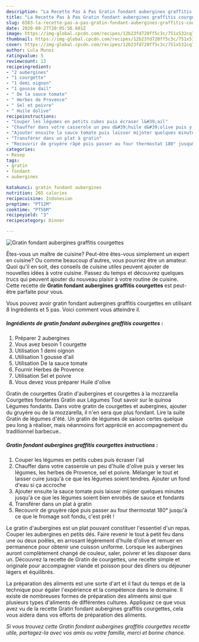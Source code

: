 ```yaml
---
description: "La Recette Pas à Pas Gratin fondant aubergines graffitis courgettes"
title: "La Recette Pas à Pas Gratin fondant aubergines graffitis courgettes"
slug: 6583-la-recette-pas-a-pas-gratin-fondant-aubergines-graffitis-courgettes
date: 2020-09-27T20:05:56.601Z
image: https://img-global.cpcdn.com/recipes/12b23fd720ff5c3c/751x532cq70/gratin-fondant-aubergines-graffitis-courgettes-photo-principale-de-la-recette.jpg
thumbnail: https://img-global.cpcdn.com/recipes/12b23fd720ff5c3c/751x532cq70/gratin-fondant-aubergines-graffitis-courgettes-photo-principale-de-la-recette.jpg
cover: https://img-global.cpcdn.com/recipes/12b23fd720ff5c3c/751x532cq70/gratin-fondant-aubergines-graffitis-courgettes-photo-principale-de-la-recette.jpg
author: Lula Munoz
ratingvalue: 5
reviewcount: 13
recipeingredient:
- "2 aubergines"
- "1 courgette"
- "1 demi oignon"
- "1 gousse dail"
- " De la sauce tomate"
- " Herbes de Provence"
- " Sel et poivre"
- " Huile dolive"
recipeinstructions:
- "Couper les légumes en petits cubes puis écraser l&#39;ail"
- "Chauffer dans votre casserole un peu d&#39;huile d&#39;olive puis y verser les légumes, les herbes de Provence, sel et poivre. Mélanger le tout et laisser cuire jusqu&#39;à ce que les légumes soient tendres. Ajouter un fond d&#39;eau si ça accroche"
- "Ajouter ensuite la sauce tomate puis laisser mijoter quelques minutes jusqu&#39;à ce que les légumes soient bien enrobés de sauce et fondants"
- "Transférer dans un plat à gratin"
- "Recouvrir de gruyère râpé puis passer au four thermostat 180° jusqu&#39;à ce que le fromage soit fondu, c&#39;est prêt !"
categories:
- Resep
tags:
- gratin
- fondant
- aubergines

katakunci: gratin fondant aubergines 
nutrition: 265 calories
recipecuisine: Indonesian
preptime: "PT12M"
cooktime: "PT56M"
recipeyield: "3"
recipecategory: Dinner

---
```



![Gratin fondant aubergines graffitis courgettes](https://img-global.cpcdn.com/recipes/12b23fd720ff5c3c/751x532cq70/gratin-fondant-aubergines-graffitis-courgettes-photo-principale-de-la-recette.jpg)

Êtes-vous un maître de cuisine? Peut-être êtes-vous simplement un expert en cuisine? Ou comme beaucoup d'autres, vous pourriez être un amateur. Quoi qu'il en soit, des conseils de cuisine utiles peuvent ajouter de nouvelles idées à votre cuisine. Passez du temps et découvrez quelques trucs qui peuvent ajouter du nouveau plaisir à votre routine de cuisine. Cette recette de <strong> Gratin fondant aubergines graffitis courgettes </strong> est peut-être parfaite pour vous.

<!--inarticleads1-->

Vous pouvez avoir gratin fondant aubergines graffitis courgettes en utilisant 8 Ingrédients et 5 pas. Voici comment vous atteindre il.

##### Ingrédients de gratin fondant aubergines graffitis courgettes :

1. Préparer 2 aubergines
1. Vous avez besoin 1 courgette
1. Utilisation 1 demi oignon
1. Utilisation 1 gousse d&#39;ail
1. Utilisation  De la sauce tomate
1. Fournir  Herbes de Provence
1. Utilisation  Sel et poivre
1. Vous devez vous préparer  Huile d&#39;olive


Gratin de courgettes Gratin d&#39;aubergines et courgettes à la mozzarella Courgettes fondantes Gratin aux Légumes Tout savoir sur le quinoa Légumes fondants. Dans votre gratin de courgettes et aubergines, ajouter du gruyère ou de la mozzarella, il n&#39;en sera que plus fondant. Lire la suite Gratin de légumes d&#39;été. Un gratin de légumes de saison certes quelque peu long à réaliser, mais néanmoins fort apprécié en accompagnement du traditionnel barbecue.. 

<!--inarticleads2-->

##### Gratin fondant aubergines graffitis courgettes instructions :

1. Couper les légumes en petits cubes puis écraser l&#39;ail
1. Chauffer dans votre casserole un peu d&#39;huile d&#39;olive puis y verser les légumes, les herbes de Provence, sel et poivre. Mélanger le tout et laisser cuire jusqu&#39;à ce que les légumes soient tendres. Ajouter un fond d&#39;eau si ça accroche
1. Ajouter ensuite la sauce tomate puis laisser mijoter quelques minutes jusqu&#39;à ce que les légumes soient bien enrobés de sauce et fondants
1. Transférer dans un plat à gratin
1. Recouvrir de gruyère râpé puis passer au four thermostat 180° jusqu&#39;à ce que le fromage soit fondu, c&#39;est prêt !


Le gratin d&#39;aubergines est un plat pouvant constituer l&#39;essentiel d&#39;un repas. Couper les aubergines en petits dés. Faire revenir le tout à petit feu dans une ou deux poêles, en arrosant légèrement d&#39;huile d&#39;olive et remuer en permanence pour obtenir une cuisson uniforme. Lorsque les aubergines auront complètement changé de couleur, saler, poivrer et les disposer dans un. Découvrez la recette de Gratin de courgettes, une recette simple et originale pour accompagner viande et poisson pour des dîners ou déjeuner légers et équilibrés. 

<!--inarticleads1-->

<p>
La préparation des aliments est une sorte d'art et il faut du temps et de la technique pour égaler l'expérience et la compétence dans le domaine. Il existe de nombreuses formes de préparation des aliments ainsi que plusieurs types d'aliments de différentes cultures. Appliquez ce que vous avez vu de la recette Gratin fondant aubergines graffitis courgettes, cela vous aidera dans vos efforts de préparation des aliments.
</p>

<p>
<i>Si vous trouvez cette Gratin fondant aubergines graffitis courgettes recette utile, partagez-la avec vos amis ou votre famille, merci et bonne chance.</i>
</p>
